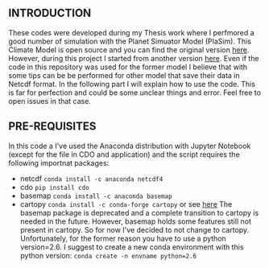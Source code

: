## INTRODUCTION ##
These codes were developed during my Thesis work where I perfmored a good number of simulation with the Planet Simuator Model (PlaSim). This Climate Model is open source and you can find the original version [here](https://github.com/HartmutBorth/PlaSim). However, during this project I started from another version [here](https://github.com/jhardenberg/plasim). Even if the code in this repository was used for the former model I believe that with some tips can be be performed for other model that save their data in Netcdf format. In the following part I will explain how to use the code. This is far for perfection and could be some unclear things and error. Feel free to open issues in that case.

## PRE-REQUISITES ##
In this code a I've used the Anaconda distribution with Jupyter Notebook (except for the file in CDO and application) and the script requires the following importnat packages:
- netcdf
  `conda install -c anaconda netcdf4`
- cdo
  `pip install cdo`
- basemap
  `conda install -c anaconda basemap`
- cartopy
  `conda install -c conda-forge cartopy` or see [here](https://anaconda.org/conda-forge/cartopy)
The basemap package is deprecated and a complete transition to cartopy is needed in the future. However, basemap holds some features still not present in cartopy. So for now I've decided to not change to cartopy. Unfortunately, for the former reason you have to use a python version=2.6. I suggest to create a new conda environment with this python version:
`conda create -n envname python=2.6`


